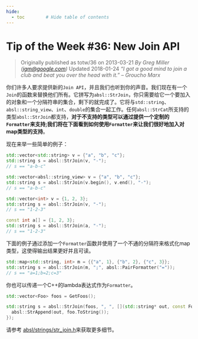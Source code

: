 ```yaml
---
hide:
  - toc        # Hide table of contents
---
```

# Tip of the Week #36: New Join API

> Originally published as totw/36 on 2013-03-21
> *By Greg Miller (jgm@google.com)*
> Updated 2018-01-24
> *“I got a good mind to join a club and beat you over the head with it.” – Groucho Marx*

你们许多人要求提供新的`Join API`，并且我们也听到你的声音。我们现在有一个`Join`的函数来替换他们所有。它拼写为`absl::StrJoin`，你只需要给它一个要加入的对象和一个分隔符串的集合，剩下的就完成了。它将与`std::string`、`absl::string_view`、`int`、`double`的集合一起工作。任何`absl::StrCat`所支持的类型`absl::StrJoin`都支持，**对于不支持的类型可以通过提供一个定制的`Formatter`来支持;我们将在下面看到如何使用`Formatter`来让我们很好地加入对map类型的支持**。

现在来举一些简单的例子：

```cpp
std::vector<std::string> v = {"a", "b", "c"};
std::string s = absl::StrJoin(v, "-");
// s == "a-b-c"

std::vector<absl::string_view> v = {"a", "b", "c"};
std::string s = absl::StrJoin(v.begin(), v.end(), "-");
// s == "a-b-c"

std::vector<int> v = {1, 2, 3};
std::string s = absl::StrJoin(v, "-");
// s == "1-2-3"

const int a[] = {1, 2, 3};
std::string s = absl::StrJoin(a, "-");
// s == "1-2-3"
```

下面的例子通过添加一个`Formatter`函数并使用了一个不通的分隔符来格式化map类型，这使得输出结果更好并且可读。

```c++
std::map<std::string, int> m = {{"a", 1}, {"b", 2}, {"c", 3}};
std::string s = absl::StrJoin(m, ";", absl::PairFormatter("="));
// s == "a=1;b=2;c=3"
```

你也可以传递一个C++的lambda表达式作为`Formatter`。

```c++
std::vector<Foo> foos = GetFoos();

std::string s = absl::StrJoin(foos, ", ", [](std::string* out, const Foo& foo) {
  absl::StrAppend(out, foo.ToString());
});
```

请参考 [absl/strings/str_join.h](https://github.com/abseil/abseil-cpp/blob/master/absl/strings/str_join.h)来获取更多细节。